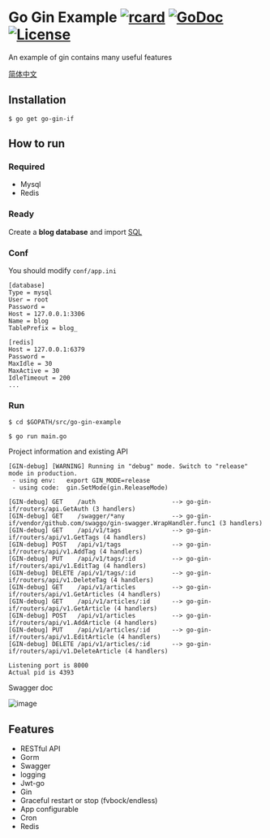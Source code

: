 # Go Gin Example [![rcard](https://goreportcard.com/badge/go-gin-if)](https://goreportcard.com/report/go-gin-if) [![GoDoc](http://img.shields.io/badge/go-documentation-blue.svg?style=flat-square)](https://godoc.org/go-gin-if) [![License](http://img.shields.io/badge/license-mit-blue.svg?style=flat-square)](https://raw.githubusercontent.com/EDDYCJY/go-gin-example/master/LICENSE)

An example of gin contains many useful features

[简体中文](https://go-gin-if/blob/master/README_ZH.md)

## Installation
```
$ go get go-gin-if
```

## How to run

### Required

- Mysql
- Redis

### Ready

Create a **blog database** and import [SQL](https://go-gin-if/blob/master/docs/sql/blog.sql)

### Conf

You should modify `conf/app.ini`

```
[database]
Type = mysql
User = root
Password =
Host = 127.0.0.1:3306
Name = blog
TablePrefix = blog_

[redis]
Host = 127.0.0.1:6379
Password =
MaxIdle = 30
MaxActive = 30
IdleTimeout = 200
...
```

### Run
```
$ cd $GOPATH/src/go-gin-example

$ go run main.go 
```

Project information and existing API

```
[GIN-debug] [WARNING] Running in "debug" mode. Switch to "release" mode in production.
 - using env:	export GIN_MODE=release
 - using code:	gin.SetMode(gin.ReleaseMode)

[GIN-debug] GET    /auth                     --> go-gin-if/routers/api.GetAuth (3 handlers)
[GIN-debug] GET    /swagger/*any             --> go-gin-if/vendor/github.com/swaggo/gin-swagger.WrapHandler.func1 (3 handlers)
[GIN-debug] GET    /api/v1/tags              --> go-gin-if/routers/api/v1.GetTags (4 handlers)
[GIN-debug] POST   /api/v1/tags              --> go-gin-if/routers/api/v1.AddTag (4 handlers)
[GIN-debug] PUT    /api/v1/tags/:id          --> go-gin-if/routers/api/v1.EditTag (4 handlers)
[GIN-debug] DELETE /api/v1/tags/:id          --> go-gin-if/routers/api/v1.DeleteTag (4 handlers)
[GIN-debug] GET    /api/v1/articles          --> go-gin-if/routers/api/v1.GetArticles (4 handlers)
[GIN-debug] GET    /api/v1/articles/:id      --> go-gin-if/routers/api/v1.GetArticle (4 handlers)
[GIN-debug] POST   /api/v1/articles          --> go-gin-if/routers/api/v1.AddArticle (4 handlers)
[GIN-debug] PUT    /api/v1/articles/:id      --> go-gin-if/routers/api/v1.EditArticle (4 handlers)
[GIN-debug] DELETE /api/v1/articles/:id      --> go-gin-if/routers/api/v1.DeleteArticle (4 handlers)

Listening port is 8000
Actual pid is 4393
```
Swagger doc

![image](https://i.imgur.com/bVRLTP4.jpg)

## Features

- RESTful API
- Gorm
- Swagger
- logging
- Jwt-go
- Gin
- Graceful restart or stop (fvbock/endless)
- App configurable
- Cron
- Redis